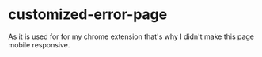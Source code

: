 # customized-error-page
 As it is used for for my chrome extension that's why I didn't make this page mobile responsive.
